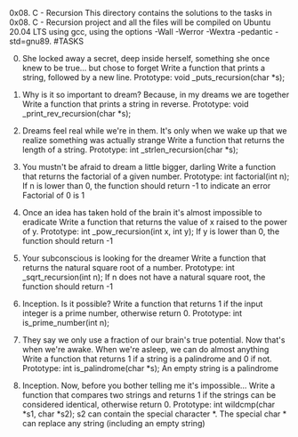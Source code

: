 0x08. C - Recursion
This directory contains the solutions to the tasks in 0x08. C - Recursion project and all the files will be compiled on Ubuntu 20.04 LTS using gcc, using the options -Wall -Werror -Wextra -pedantic -std=gnu89.
#TASKS

0. She locked away a secret, deep inside herself, something she once knew to be true... but chose to forget
Write a function that prints a string, followed by a new line.
	Prototype: void _puts_recursion(char *s);

1. Why is it so important to dream? Because, in my dreams we are together
Write a function that prints a string in reverse.
	Prototype: void _print_rev_recursion(char *s);

2. Dreams feel real while we're in them. It's only when we wake up that we realize something was actually strange
Write a function that returns the length of a string.
	Prototype: int _strlen_recursion(char *s);

3. You mustn't be afraid to dream a little bigger, darling
Write a function that returns the factorial of a given number.
	Prototype: int factorial(int n);
	If n is lower than 0, the function should return -1 to indicate an error
	Factorial of 0 is 1

4. Once an idea has taken hold of the brain it's almost impossible to eradicate
Write a function that returns the value of x raised to the power of y.
	Prototype: int _pow_recursion(int x, int y);
	If y is lower than 0, the function should return -1

5. Your subconscious is looking for the dreamer
Write a function that returns the natural square root of a number.
	Prototype: int _sqrt_recursion(int n);
	If n does not have a natural square root, the function should return -1

6. Inception. Is it possible?
Write a function that returns 1 if the input integer is a prime number, otherwise return 0.
	Prototype: int is_prime_number(int n);

7. They say we only use a fraction of our brain's true potential. Now that's when we're awake. When we're asleep, we can do almost anything
Write a function that returns 1 if a string is a palindrome and 0 if not.
	Prototype: int is_palindrome(char *s);
	An empty string is a palindrome

8. Inception. Now, before you bother telling me it's impossible...
Write a function that compares two strings and returns 1 if the strings can be considered identical, otherwise return 0.
	Prototype: int wildcmp(char *s1, char *s2);
	s2 can contain the special character *.
	The special char * can replace any string (including an empty string)
